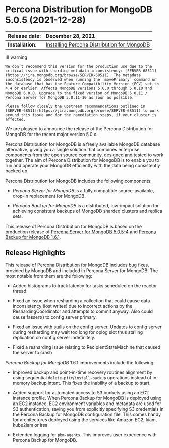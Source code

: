 # Percona Distribution for MongoDB 5.0.5 (2021-12-28)

| Release date:     | December 28, 2021     |
|:------------------|:----------------------|
| **Installation**: | [Installing Percona Distribution for MongoDB](installation.md) |


!!! warning

    We don’t recommend this version for the production use due to the critical issue with sharding metadata inconsistency: [SERVER-68511](https://jira.mongodb.org/browse/SERVER-68511). The metadata inconsistency is observed when running the `movePrimary` command on the database that has the Feature Compatibility Version (FCV) set to 4.4 or earlier. Affects MongoDB versions 5.0.0 through 5.0.10 and MongoDB 6.0.0. Upgrade to the fixed version of MongoDB 5.0.11 / Percona Server for MongoDB 5.0.11-10 as soon as possible.

    Please follow closely the upstream recommendations outlined in [SERVER-68511](https://jira.mongodb.org/browse/SERVER-68511) to work around this issue and for the remediation steps, if your cluster is affected.

We are pleased to announce the release of the Percona Distribution for MongoDB  for the recent major version 5.0.x.

Percona Distribution for MongoDB is a freely available MongoDB database alternative, giving you a single solution that combines enterprise components from the open source community, designed and tested to work together. The aim of Percona Distribution for MongoDB is to enable you to run and operate your
MongoDB efficiently with the data being consistently backed up.

Percona Distribution for MongoDB includes the following components:

* *Percona Server for MongoDB* is a fully compatible source-available, drop-in replacement
for MongoDB.

* *Percona Backup for MongoDB* is a distributed, low-impact solution for achieving
consistent backups of MongoDB sharded clusters and replica sets.

This release of Percona Distribution for MongoDB is based on the production release of [Percona Server for MongoDB 5.0.5-4](https://www.percona.com/doc/percona-server-for-mongodb/5.0/release_notes/5.0.5-4.html) and [Percona Backup for MongoDB 1.6.1](https://www.percona.com/doc/percona-backup-mongodb/release-notes/1.6.1.html).

## Release Highlights

This release of Percona Distribution for MongoDB includes bug fixes, provided by MongoDB and included in Percona Server for MongoDB. The most notable from them are the following:

* Added histograms to track latency for tasks scheduled on the reactor thread.

* Fixed an issue when resharding a collection that could cause data inconsistency (lost writes) due to incorrect actions by the ReshardingCoordinator and attempts to commit anyway. Also could cause fassert() to config server primary.

* Fixed an issue with stalls on the config server. Updates to config server during resharding may wait too long for oplog slot thus stalling replication on config server indefinitely.

* Fixed a resharding issue relating to RecipientStateMachine that caused the server to crash

*Percona Backup for MongoDB* 1.6.1 improvements include the following:

* Improved backup and point-in-time recovery routines alignment by using sequential `delete-pitr`/`install-backup` operations instead of in-memory backup intent. This fixes the inability of a backup to start.

* Added support for automated access to S3 buckets using an EC2 instance profile. When Percona Backup for MongoDB is deployed using an EC2 instance, EC2 environment variables and metadata are used for S3 authentication, saving you from explicitly specifying S3 credentials in the Percona Backup for MongoDB configuration file. This comes handy for architectures deployed using the services like Amazon EC2, kiam, kube2iam or irsa.

* Extended logging for `pbm-agents`. This improves user experience with Percona Backup for MongoDB.
